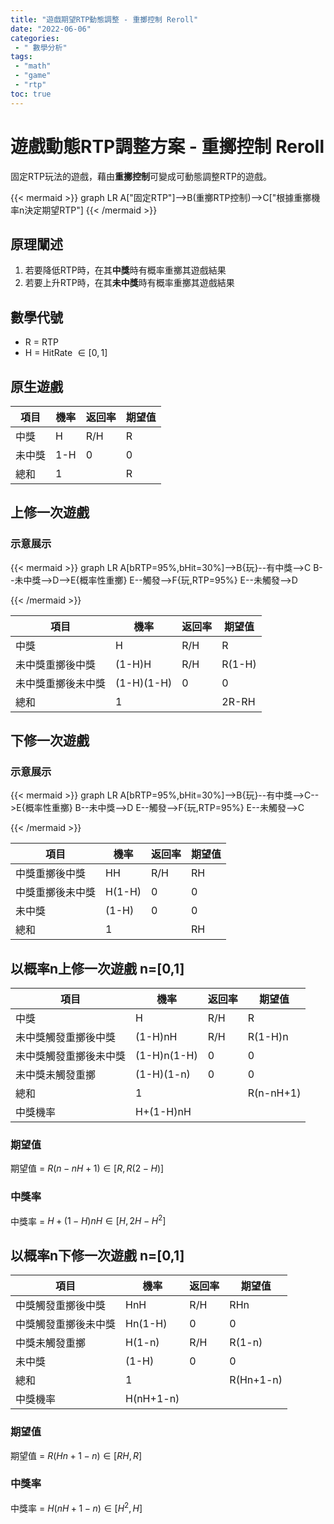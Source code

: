 ```yaml
---
title: "遊戲期望RTP動態調整 - 重擲控制 Reroll"
date: "2022-06-06"
categories:
 - " 數學分析"
tags:
 - "math"
 - "game"
 - "rtp"
toc: true
---
```

# 遊戲動態RTP調整方案 - 重擲控制 Reroll

固定RTP玩法的遊戲，藉由**重擲控制**可變成可動態調整RTP的遊戲。

{{< mermaid >}}
graph LR
A["固定RTP"]-->B(重擲RTP控制)-->C["根據重擲機率n決定期望RTP"]
{{< /mermaid >}}

## 原理闡述
1. 若要降低RTP時，在其**中獎**時有概率重擲其遊戲結果
2. 若要上升RTP時，在其**未中獎**時有概率重擲其遊戲結果

<!--more-->

## 數學代號
- R = RTP
- H = HitRate $\in [0,1]$


## 原生遊戲
項目|機率|返回率|期望值
---|---|---|---
中獎|H|R/H|R
未中獎|1-H|0|0
總和|1||R

## 上修一次遊戲

### 示意展示
{{< mermaid >}}
graph LR
A[bRTP=95%,bHit=30%]-->B{玩}--有中獎-->C
B--未中獎-->D-->E{概率性重擲}
E--觸發-->F{玩,RTP=95%}
E--未觸發-->D

{{< /mermaid >}}

項目|機率|返回率|期望值
---|---|---|---
中獎|H|R/H|R
未中獎重擲後中獎|(1-H)H|R/H|R(1-H)
未中獎重擲後未中獎|(1-H)(1-H)|0|0
總和|1||2R-RH

## 下修一次遊戲

### 示意展示
{{< mermaid >}}
graph LR
A[bRTP=95%,bHit=30%]-->B{玩}--有中獎-->C-->E{概率性重擲}
B--未中獎-->D
E--觸發-->F{玩,RTP=95%}
E--未觸發-->C

{{< /mermaid >}}

項目|機率|返回率|期望值
---|---|---|---
中獎重擲後中獎|HH|R/H|RH
中獎重擲後未中獎|H(1-H)|0|0
未中獎|(1-H)|0|0
總和|1||RH

## 以概率n上修一次遊戲 n=[0,1]
項目|機率|返回率|期望值
---|---|---|---
中獎|H|R/H|R
未中獎觸發重擲後中獎|(1-H)nH|R/H|R(1-H)n
未中獎觸發重擲後未中獎|(1-H)n(1-H)|0|0
未中獎未觸發重擲|(1-H)(1-n)|0|0
總和|1||R(n-nH+1)
中獎機率|H+(1-H)nH

### 期望值
期望值 = $R(n - nH + 1) \in [R,R(2-H)]$
### 中獎率
中獎率 = $H+(1-H)nH \in [H,2H-H^2]$

## 以概率n下修一次遊戲 n=[0,1]
項目|機率|返回率|期望值
---|---|---|---
中獎觸發重擲後中獎|HnH|R/H|RHn
中獎觸發重擲後未中獎|Hn(1-H)|0|0
中獎未觸發重擲|H(1-n)|R/H|R(1-n)
未中獎|(1-H)|0|0
總和|1||R(Hn+1-n)
中獎機率|H(nH+1-n)

### 期望值
期望值 = $R(Hn+1-n) \in [RH,R]$
### 中獎率
中獎率 = $H(nH+1-n) \in [H^2,H]$


